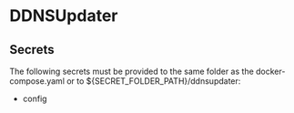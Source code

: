 # DDNSUpdater

## Secrets
The following secrets must be provided to the same folder as the docker-compose.yaml or to ${SECRET_FOLDER_PATH}/ddnsupdater:

- config
